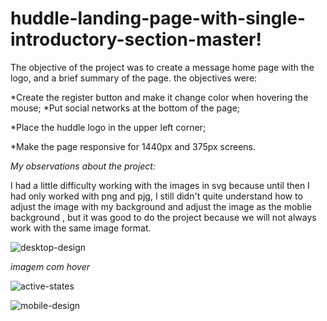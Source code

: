 # huddle-landing-page-with-single-introductory-section-master!

The objective of the project was to create a message home page with the logo, and a brief summary of the page. the objectives were:

*Create the register button and make it change color when hovering the mouse; 
*Put social networks at the bottom of the page; 

*Place the huddle logo in the upper left corner;

*Make the page responsive for 1440px and 375px screens.

_My observations about the project:_

I had a little difficulty working with the images in svg because until then I had only worked with png and pjg, I still didn't quite understand how to adjust the image with my background and adjust the image as the moblie background , but it was good to do the project because we will not always work with the same image format.

![desktop-design](https://user-images.githubusercontent.com/121330983/220118264-faf23270-33cb-49aa-bdcf-84f0cd997e93.jpg )

 *imagem com hover*
 
![active-states](https://user-images.githubusercontent.com/121330983/220118315-125b17ea-b6e2-4474-9f1e-4abdc77b6894.jpg)

![mobile-design](https://user-images.githubusercontent.com/121330983/220154582-2b837cdf-e340-485b-a347-aa7795e9d3ce.jpg)

